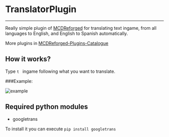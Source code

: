 # TranslatorPlugin

--------

Really simple plugin of [MCDReforged](https://github.com/Fallen-Breath/MCDReforged) for translating text ingame, from all languages to English, and English to Spanish automatically.

More plugins in [MCDReforged-Plugins-Catalogue](https://github.com/MCDReforged-Plugins/PluginCatalogue)
## How it works?

Type `t ` ingame following what you want to translate.

###Example:

![example](https://raw.githubusercontent.com/LegendNightt/TranslatorPlugin/main/example.png)

## Required python modules

- googletrans

To install it you can execute `pip install googletrans`
